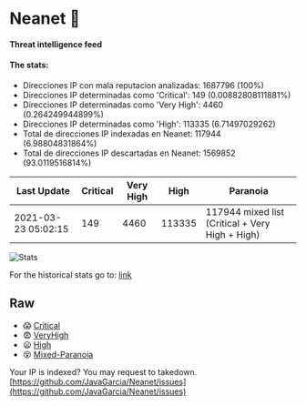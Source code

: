 # Neanet :hocho:
#### Threat intelligence feed
#### The stats:

- Direcciones IP con mala reputacion analizadas: 1687796 (100%)
- Direcciones IP determinadas como 'Critical':  149 (0.00882808111881%)
- Direcciones IP determinadas como 'Very High':  4460 (0.264249944899%)
- Direcciones IP determinadas como 'High':  113335 (6.71497029262)
- Total de direcciones IP indexadas en Neanet:  117944 (6.98804831864%)
- Total de direcciones IP descartadas en Neanet:  1569852 (93.0119516814%)

| Last Update | Critical | Very High | High | Paranoia |
| --- | --- | --- | --- | --- |
| 2021-03-23 05:02:15 | 149 | 4460 | 113335 | 117944 mixed list (Critical + Very High + High)|

![Stats](https://docs.google.com/spreadsheets/d/e/2PACX-1vSnaNMIXVabIpDJjufMlzH7poXnshF3mgd8Is1g9ytUEzVsP5my4Trn8f-xkoLLQ38xpL3HtmUexLo6/pubchart?oid=501124687&format=image)

For the historical stats go to: [link](/stats.csv)
## Raw
- :scream: [Critical](https://raw.githubusercontent.com/JavaGarcia/Neanet/master/blacklists/neanet_critical.txt)
- :fearful: [VeryHigh](https://raw.githubusercontent.com/JavaGarcia/Neanet/master/blacklists/neanet_veryHigh.txtt)
- :frowning: [High](https://raw.githubusercontent.com/JavaGarcia/Neanet/master/blacklists/neanet_high.txt)
- :dizzy_face: [Mixed-Paranoia](https://raw.githubusercontent.com/JavaGarcia/Neanet/master/blacklists/neanet_all.txt)


Your IP is indexed? You may request to takedown. [https://github.com/JavaGarcia/Neanet/issues](https://github.com/JavaGarcia/Neanet/issues)









































































































































































































































































































































































































































































































































































































































































































































































































































































































































































































































































































































































































































































































































































































































































































































































































































































































































































































































































































































































































































































































































































































































































































































































































































































































































































































































































































































































































































































































































































































































































































































































































































































































































































































































































































































































































































































































































































































































































































































































































































































































































































































































































































































































































































































































































































































































































































































































































































































































































































































































































































































































































































































